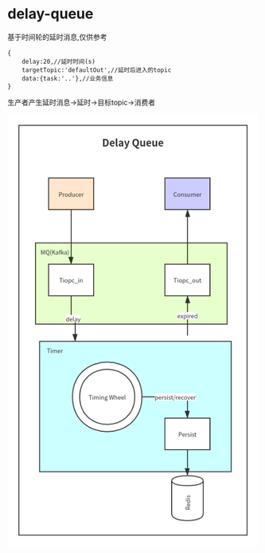 # delay-queue
基于时间轮的延时消息,仅供参考
```
{
    delay:20,//延时时间(s)
    targetTopic:'defaultOut',//延时后进入的topic
    data:{task:'..'},//业务信息
}
```

生产者产生延时消息->延时->目标topic->消费者

![rts_v3_architecture](res/DelayQueue.png)